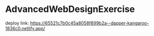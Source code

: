 # AdvancedWebDesignExercise
deploy link:
https://65521c7b0c45a8058f899b2a--dapper-kangaroo-1836c0.netlify.app/
